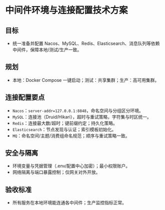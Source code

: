 # 中间件环境与连接配置技术方案

## 目标
- 统一准备并配置 Nacos、MySQL、Redis、Elasticsearch、消息队列等依赖中间件，保障本地/测试/生产一致。

## 规划
- 本地：Docker Compose 一键启动；测试：共享集群；生产：高可用集群。

## 连接配置要点
- `Nacos`：`server-addr=127.0.0.1:8848`，命名空间与分组区分环境。
- `MySQL`：连接池（Druid/Hikari），超时与重试策略，字符集与时区统一。
- `Redis`：连接最大数/超时；键前缀约定；持久化策略。
- `Elasticsearch`：节点发现与认证；索引模板初始化。
- `MQ`：命名空间/主题/消费组命名规范；顺序与重试策略一致。

## 安全与隔离
- 环境变量与凭据管理（.env/配置中心加密）；最小权限账户。
- 网络隔离与端口暴露控制；仅网关对外开放。

## 验收标准
- 所有服务在本地环境能连通各中间件；生产监控指标正常。